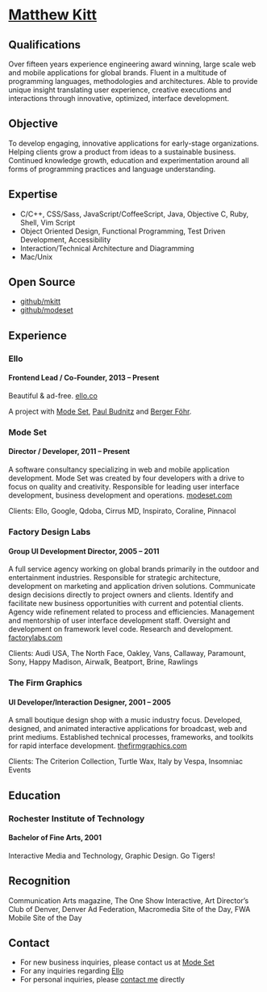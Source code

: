 # [Matthew Kitt](http://mkitt.net/ "mkitt.net")

## Qualifications

Over fifteen years experience engineering award winning, large scale
web and mobile applications for global brands. Fluent in a multitude of
programming languages, methodologies and architectures. Able to provide
unique insight translating user experience, creative executions and
interactions through innovative, optimized, interface development.


## Objective

To develop engaging, innovative applications for early-stage
organizations. Helping clients grow a product from ideas to a
sustainable business. Continued knowledge growth, education and
experimentation around all forms of programming practices and language
understanding. 


## Expertise

- C/C++, CSS/Sass, JavaScript/CoffeeScript, Java, Objective C, Ruby, Shell, Vim Script
- Object Oriented Design, Functional Programming, Test Driven Development, Accessibility
- Interaction/Technical Architecture and Diagramming
- Mac/Unix


## Open Source

- [github/mkitt](https://github.com/mkitt/) 
- [github/modeset](https://github.com/modeset/)


## Experience

### Ello
#### Frontend Lead / Co-Founder, 2013 – Present

Beautiful & ad-free. [ello.co](http://ello.co/ "ello.co")

A project with [Mode Set](http://modeset.com/ "modeset.com"), [Paul
Budnitz](http://paulbudnitz.com/ "paulbudnitz.com") and [Berger
Föhr](http://bergerfohr.com/ "bergerfohr.com").


### Mode Set
#### Director / Developer, 2011 – Present

A software consultancy specializing in web and mobile application
development. Mode Set was created by four developers with a drive to
focus on quality and creativity. Responsible for leading user interface
development, business development and operations.
[modeset.com](http://modeset.com/ "modeset.com")

Clients: Ello, Google, Qdoba, Cirrus MD, Inspirato, Coraline, Pinnacol

### Factory Design Labs
#### Group UI Development Director, 2005 – 2011

A full service agency working on global brands primarily in the outdoor
and entertainment industries. Responsible for strategic architecture,
development on marketing and application driven solutions. Communicate
design decisions directly to project owners and clients. Identify and
facilitate new business opportunities with current and potential
clients. Agency wide refinement related to process and efficiencies.
Management and mentorship of user interface development staff. Oversight
and development on framework level code. Research and development.
[factorylabs.com](http://factorylabs.com/ "factorylabs.com")

Clients: Audi USA, The North Face, Oakley, Vans, Callaway, Paramount,
Sony, Happy Madison, Airwalk, Beatport, Brine, Rawlings

### The Firm Graphics
#### UI Developer/Interaction Designer, 2001 – 2005

A small boutique design shop with a music industry focus. Developed,
designed, and animated interactive applications for broadcast, web and
print mediums. Established technical processes, frameworks, and toolkits
for rapid interface development. [thefirmgraphics.com](http://thefirmgraphics.com/ "thefirmgraphics.com")

Clients: The Criterion Collection, Turtle Wax, Italy by Vespa, Insomniac
Events


## Education

### Rochester Institute of Technology
#### Bachelor of Fine Arts, 2001

Interactive Media and Technology, Graphic Design. Go Tigers!


## Recognition

Communication Arts magazine, The One Show Interactive, Art Director’s
Club of Denver, Denver Ad Federation, Macromedia Site of the Day, FWA
Mobile Site of the Day


## Contact

- For new business inquiries, please contact us at [Mode Set](mailto:info@modeset.com)
- For any inquiries regarding [Ello](mailto:hello@ello.co)
- For personal inquiries, please [contact me](mailto:mk@mkitt.net) directly

